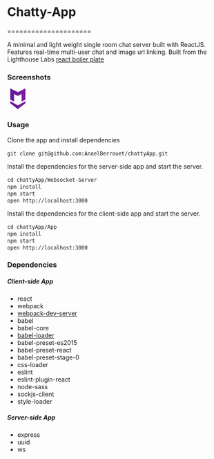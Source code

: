 # Chatty-App
=====================

A minimal and light weight single room chat server built with ReactJS. Features real-time multi-user chat and image url linking.
Built from the Lighthouse Labs [react boiler plate](github.com/lighthouse-labs/react-simple-boilerplate.git)

### Screenshots
![alt text](https://github.com/adam-p/markdown-here/raw/master/src/common/images/icon48.png "Logo Title Text 1")

### Usage

Clone the app and install dependencies
```
git clone git@github.com:AnaelBerrouet/chattyApp.git
````
Install the dependencies for the server-side app and start the server.
```
cd chattyApp/Websocket-Server
npm install
npm start
open http://localhost:3000
```

Install the dependencies for the client-side app and start the server.
```
cd chattyApp/App
npm install
npm start
open http://localhost:3000
```

### Dependencies

##### Client-side App
* react
* webpack
* [webpack-dev-server](https://github.com/webpack/webpack-dev-server)
* babel
* babel-core
* [babel-loader](https://github.com/babel/babel-loader)
* babel-preset-es2015
* babel-preset-react
* babel-preset-stage-0
* css-loader
* eslint
* eslint-plugin-react
* node-sass
* sockjs-client
* style-loader

##### Server-side App
* express
* uuid
* ws
